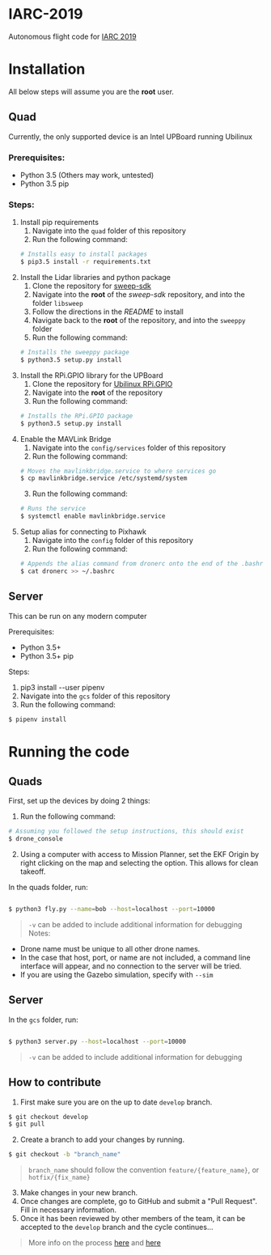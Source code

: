 # IARC-2019
Autonomous flight code for [IARC
2019](http://www.aerialroboticscompetition.org/)

# Installation
All below steps will assume you are the **root** user.

## Quad
Currently, the only supported device is an Intel UPBoard running Ubilinux

### Prerequisites:
* Python 3.5 (Others may work, untested)
* Python 3.5 pip

### Steps:
1. Install pip requirements
    1. Navigate into the `quad` folder of this repository
    2. Run the following command:
    ```bash
    # Installs easy to install packages
    $ pip3.5 install -r requirements.txt
    ```
2. Install the Lidar libraries and python package
    1. Clone the repository for [sweep-sdk](https://github.com/scanse/sweep-sdk)
    2. Navigate into the **root** of the *sweep-sdk* repository, and into the folder `libsweep`
    3. Follow the directions in
      the *README* to install
    4. Navigate back to the **root** of the repository, and into the `sweeppy` folder
    5. Run the following command:
    ```bash
    # Installs the sweeppy package
    $ python3.5 setup.py install
    ```
3. Install the RPi.GPIO library for the UPBoard
    1. Clone the repository for [Ubilinux
      RPi.GPIO](https://github.com/emutex/RPi.GPIO)
    2. Navigate into the **root** of the repository
    3. Run the following command:
    ```bash
    # Installs the RPi.GPIO package
    $ python3.5 setup.py install
    ```
4. Enable the MAVLink Bridge
    1. Navigate into the `config/services` folder of this repository
    2. Run the following command:
    ```bash
    # Moves the mavlinkbridge.service to where services go
    $ cp mavlinkbridge.service /etc/systemd/system
    ```
    3. Run the following command:
    ```bash
    # Runs the service
    $ systemctl enable mavlinkbridge.service
    ```
5. Setup alias for connecting to Pixhawk
    1. Navigate into the `config` folder of this repository
    2. Run the following command:
    ```bash
    # Appends the alias command from dronerc onto the end of the .bashrc file
    $ cat dronerc >> ~/.bashrc
    ```

## Server
This can be run on any modern computer

Prerequisites:
* Python 3.5+
* Python 3.5+ pip

Steps:
1. pip3 install --user pipenv
2. Navigate into the `gcs` folder of this repository
3. Run the following command:
```bash
$ pipenv install
```


# Running the code

## Quads
First, set up the devices by doing 2 things:
1. Run the following command:
```bash
# Assuming you followed the setup instructions, this should exist
$ drone_console
```
2. Using a computer with access to Mission Planner, set the EKF Origin by right
   clicking on the map and selecting the option. This allows for clean takeoff.

In the quads folder, run:

```bash

$ python3 fly.py --name=bob --host=localhost --port=10000

```
> `-v` can be added to include additional information for debugging
Notes:
* Drone name must be unique to all other drone names.
* In the case that host, port, or name are not included, a command line interface will
  appear, and no connection to the server will be tried.
* If you are using the Gazebo simulation, specify with `--sim`

## Server
In the `gcs` folder, run:

```bash

$ python3 server.py --host=localhost --port=10000

```
> `-v` can be added to include additional information for debugging

## How to contribute
1. First make sure you are on the up to date `develop` branch.
```bash
$ git checkout develop
$ git pull
```
2. Create a branch to add your changes by running.
```bash
$ git checkout -b "branch_name"
```
> `branch_name` should follow the convention `feature/{feature_name}`, or
`hotfix/{fix_name}`
3. Make changes in your new branch.
4. Once changes are complete, go to GitHub and submit a "Pull Request". Fill in
   necessary information.
5. Once it has been reviewed by other members of the team, it can be accepted to
   the `develop` branch and the cycle continues...

> More info on the process
> [here](https://nvie.com/posts/a-successful-git-branching-model/) and
> [here](https://www.atlassian.com/git/tutorials/comparing-workflows/gitflow-workflow)

